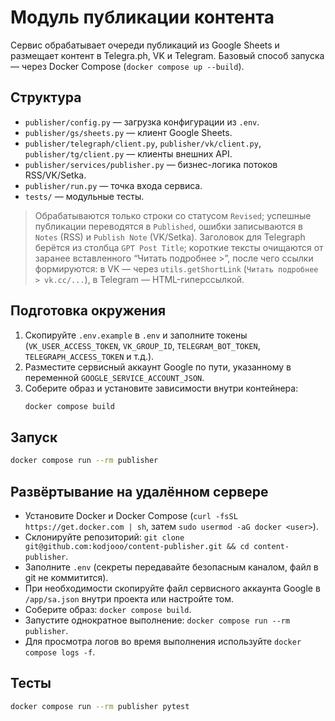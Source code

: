 # Модуль публикации контента

Сервис обрабатывает очереди публикаций из Google Sheets и размещает контент в Telegra.ph, VK и Telegram. Базовый способ запуска — через Docker Compose (`docker compose up --build`).

## Структура
- `publisher/config.py` — загрузка конфигурации из `.env`.
- `publisher/gs/sheets.py` — клиент Google Sheets.
- `publisher/telegraph/client.py`, `publisher/vk/client.py`, `publisher/tg/client.py` — клиенты внешних API.
- `publisher/services/publisher.py` — бизнес-логика потоков RSS/VK/Setka.
- `publisher/run.py` — точка входа сервиса.
- `tests/` — модульные тесты.

> Обрабатываются только строки со статусом `Revised`; успешные публикации переводятся в `Published`, ошибки записываются в `Notes` (RSS) и `Publish Note` (VK/Setka). Заголовок для Telegraph берётся из столбца `GPT Post Title`; короткие тексты очищаются от заранее вставленного “Читать подробнее >”, после чего ссылки формируются: в VK — через `utils.getShortLink` (`Читать подробнее > vk.cc/...`), в Telegram — HTML-гиперссылкой.

## Подготовка окружения
1. Скопируйте `.env.example` в `.env` и заполните токены (`VK_USER_ACCESS_TOKEN`, `VK_GROUP_ID`, `TELEGRAM_BOT_TOKEN`, `TELEGRAPH_ACCESS_TOKEN` и т.д.).
2. Разместите сервисный аккаунт Google по пути, указанному в переменной `GOOGLE_SERVICE_ACCOUNT_JSON`.
3. Соберите образ и установите зависимости внутри контейнера:
   ```bash
   docker compose build
   ```

## Запуск
```bash
docker compose run --rm publisher
```

## Развёртывание на удалённом сервере
- Установите Docker и Docker Compose (`curl -fsSL https://get.docker.com | sh`, затем `sudo usermod -aG docker <user>`).
- Склонируйте репозиторий: `git clone git@github.com:kodjooo/content-publisher.git && cd content-publisher`.
- Заполните `.env` (секреты передавайте безопасным каналом, файл в git не коммитится).
- При необходимости скопируйте файл сервисного аккаунта Google в `/app/sa.json` внутри проекта или настройте том.
- Соберите образ: `docker compose build`.
- Запустите однократное выполнение: `docker compose run --rm publisher`.
- Для просмотра логов во время выполнения используйте `docker compose logs -f`.

## Тесты
```bash
docker compose run --rm publisher pytest
```
